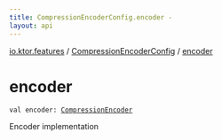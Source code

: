 ```yaml
---
title: CompressionEncoderConfig.encoder - 
layout: api
---
```


<div class='api-docs-breadcrumbs'><a href="../index.html">io.ktor.features</a> / <a href="index.html">CompressionEncoderConfig</a> / <a href="./encoder.html">encoder</a></div>

# encoder

<div class="signature"><code><span class="keyword">val </span><span class="identifier">encoder</span><span class="symbol">: </span><a href="../-compression-encoder/index.html"><span class="identifier">CompressionEncoder</span></a></code></div>

Encoder implementation

